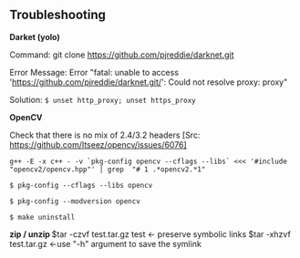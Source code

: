 Troubleshooting
---------------

<b>Darket (yolo)</b>

Command: git clone https://github.com/pjreddie/darknet.git

Error Message: Error "fatal: unable to access 'https://github.com/pjreddie/darknet.git/': Could not resolve proxy: proxy"

Solution: `$ unset http_proxy; unset https_proxy`

<b>OpenCV</b>

Check that there is no mix of 2.4/3.2 headers [Src: https://github.com/Itseez/opencv/issues/6076]
```
g++ -E -x c++ - -v `pkg-config opencv --cflags --libs` <<< '#include "opencv2/opencv.hpp"' | grep  "# 1 .*opencv2.*1"
```

```
$ pkg-config --cflags --libs opencv

$ pkg-config --modversion opencv

$ make uninstall
```

<b> zip / unzip </b>
$tar -czvf test.tar.gz test <- preserve symbolic links
$tar -xhzvf test.tar.gz <-use "-h" argument to save the symlink
